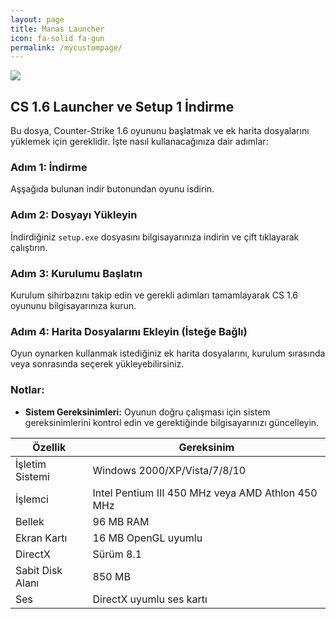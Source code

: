 ```yaml
---
layout: page
title: Manas Launcher
icon: fa-solid fa-gun
permalink: /mycustompage/
---
```


![ ](https://www.google.com/url?sa=i&url=https%3A%2F%2Fwww.esportelandia.com.br%2Fe)

## CS 1.6 Launcher ve Setup 1 İndirme

Bu dosya, Counter-Strike 1.6 oyununu başlatmak ve ek harita dosyalarını yüklemek için gereklidir. İşte nasıl kullanacağınıza dair adımlar:

### Adım 1: İndirme

Aşşağıda bulunan indir butonundan oyunu isdirin.

### Adım 2: Dosyayı Yükleyin

İndirdiğiniz `setup.exe` dosyasını bilgisayarınıza indirin ve çift tıklayarak çalıştırın.

### Adım 3: Kurulumu Başlatın

Kurulum sihirbazını takip edin ve gerekli adımları tamamlayarak CS 1.6 oyununu bilgisayarınıza kurun.

### Adım 4: Harita Dosyalarını Ekleyin (İsteğe Bağlı)

Oyun oynarken kullanmak istediğiniz ek harita dosyalarını, kurulum sırasında veya sonrasında seçerek yükleyebilirsiniz.

### Notlar:

- **Sistem Gereksinimleri:** Oyunun doğru çalışması için sistem gereksinimlerini kontrol edin ve gerektiğinde bilgisayarınızı güncelleyin.

| Özellik          | Gereksinim                  |
|------------------|-----------------------------|
| İşletim Sistemi  | Windows 2000/XP/Vista/7/8/10 |
| İşlemci          | Intel Pentium III 450 MHz veya AMD Athlon 450 MHz |
| Bellek           | 96 MB RAM                   |
| Ekran Kartı      | 16 MB OpenGL uyumlu         |
| DirectX          | Sürüm 8.1                   |
| Sabit Disk Alanı | 850 MB                      |
| Ses              | DirectX uyumlu ses kartı    |



<html lang="en">
<head>
    <meta charset="UTF-8">
    <meta name="viewport" content="width=device-width, initial-scale=1.0">
    <title>Download Page</title>
    <link rel="stylesheet" href="https://cdnjs.cloudflare.com/ajax/libs/font-awesome/6.0.0-beta3/css/all.min.css">
    <style>
        @import url('https://fonts.googleapis.com/css2?family=Poppins:wght@100;200;300;400;500;600;700&display=swap');

        body {
            font-family: 'Poppins', sans-serif;
            margin: 0;
            padding: 0;
            display: flex;
            justify-content: center;
            align-items: center;
            height: 100vh;
            background-color: rgb(24, 24, 24); /* Sitenizin arka plan rengi */
        }

        .download-container {
            text-align: center;
        }

        .download-container h1 {
            font-size: 2em;
            margin-bottom: 20px;
            color: #ffffff; /* Başlık rengi */
        }

        .download-button {
            display: inline-block;
            padding: 10px 20px;
            margin: 10px;
            font-size: 1em;
            color: #fff;
            background-color: #5f2992; /* Buton rengi */
            border: none;
            border-radius: 5px;
            cursor: pointer;
            text-decoration: none;
            transition: background-color 0.3s ease;
        }

        .download-button:hover {
            background-color: #9b36fa; /* Buton hover rengi */
        }

        .download-button i {
            margin-right: 8px;
        }
    </style>
</head>
<body>
    <div class="download-container">
        <h1>Download File</h1>
        <a href="https://drive.google.com/drive/folders/12QSjbjfZgFRn7Aj27nfeeAvVw6vWFEai" class="download-button">
            <i class="fas fa-download"></i> Download File
        </a>
    </div>
</body>
</html>



